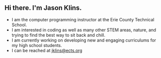 ## Hi there. I'm Jason Klins.
- I am the computer programming instructor at the Erie County Technical School.
- I am interested in coding as well as many other STEM areas, nature, and trying to find the best way to sit back and chill. 
- I am currently working on developing new and engaging curriculums for my high school students.
- I can be reached at jklins@ects.org

<!--
**jklins-ects/jklins-ects** is a ✨ _special_ ✨ repository because its `README.md` (this file) appears on your GitHub profile.

Here are some ideas to get you started:

- 🔭 I’m currently working on ...
- 🌱 I’m currently learning ...
- 👯 I’m looking to collaborate on ...
- 🤔 I’m looking for help with ...
- 💬 Ask me about ...
- 📫 How to reach me: ...
- 😄 Pronouns: ...
- ⚡ Fun fact: ...
-->
